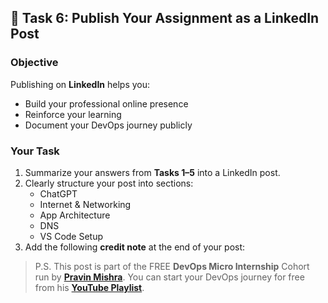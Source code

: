 ## 🔗 Task 6: Publish Your Assignment as a LinkedIn Post

### Objective
Publishing on **LinkedIn** helps you:  
- Build your professional online presence  
- Reinforce your learning  
- Document your DevOps journey publicly  

### Your Task
1. Summarize your answers from **Tasks 1–5** into a LinkedIn post.  
2. Clearly structure your post into sections:  
   - ChatGPT  
   - Internet & Networking  
   - App Architecture  
   - DNS  
   - VS Code Setup  
3. Add the following **credit note** at the end of your post:  

> P.S. This post is part of the FREE **DevOps Micro Internship** Cohort run by **[Pravin Mishra](https://www.linkedin.com/in/pravin-mishra-aws-trainer/)**. You can start your DevOps journey for free from his **[YouTube Playlist](https://www.youtube.com/playlist?list=PLVOdqXbCs7bX88JeUZmK4fKTq2hJ5VS89)**.
